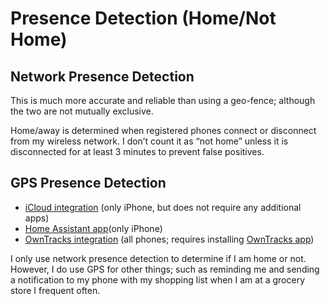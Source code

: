 # Presence Detection (Home/Not Home)

## Network Presence Detection

This is much more accurate and reliable than using a geo-fence; although the two are not mutually exclusive.

Home/away is determined when registered phones connect or disconnect from my wireless network. I don’t count it as “not home” unless it is disconnected for at least 3 minutes to prevent false positives.

## GPS Presence Detection

- [iCloud integration](https://www.home-assistant.io/integrations/icloud/) (only iPhone, but does not require any additional apps)
- [Home Assistant app](https://www.home-assistant.io/docs/ecosystem/ios/)(only iPhone)
- [OwnTracks integration](https://www.home-assistant.io/integrations/owntracks/) (all phones; requires installing [OwnTracks app](https://owntracks.org/))

I only use network presence detection to determine if I am home or not. However, I do use GPS for other things; such as reminding me and sending a notification to my phone with my shopping list when I am at a grocery store I frequent often.
